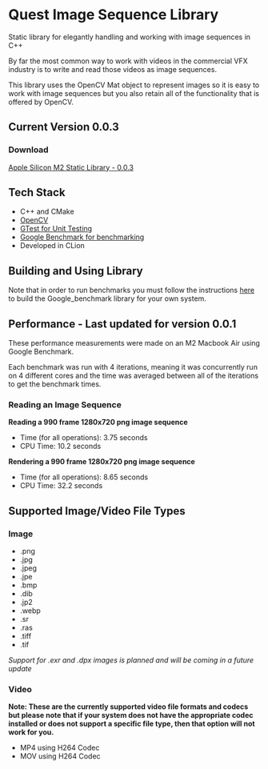 # Quest Image Sequence Library
Static library for elegantly handling and working with image sequences in C++  
  
By far the most common way to work with videos in the commercial VFX industry is to write and read those videos as 
image sequences.  
  
This library uses the OpenCV Mat object to represent images so it is easy to work with image sequences
but you also retain all of the functionality that is offered by OpenCV.

## Current Version 0.0.3
### Download
[Apple Silicon M2 Static Library - 0.0.3](versions/lib_quest_image_sequence_0_0_3.tar)

## Tech Stack
- C++ and CMake
- [OpenCV](https://opencv.org/)
- [GTest for Unit Testing](https://github.com/google/googletest)
- [Google Benchmark for benchmarking](https://github.com/google/benchmark/tree/main)
- Developed in CLion

## Building and Using Library
Note that in order to run benchmarks you must follow the instructions [here](https://github.com/google/benchmark)
to build the Google_benchmark library for your own system.

## Performance - Last updated for version 0.0.1
These performance measurements were made on an M2 Macbook Air using Google Benchmark.  
  
Each benchmark was run with 4 iterations, meaning it was concurrently run on 4 different cores and the time was averaged
between all of the iterations to get the benchmark times.

### Reading an Image Sequence
**Reading a 990 frame 1280x720 png image sequence**  
- Time (for all operations): 3.75 seconds
- CPU Time: 10.2 seconds  

**Rendering a 990 frame 1280x720 png image sequence**
- Time (for all operations): 8.65 seconds
- CPU Time: 32.2 seconds

## Supported Image/Video File Types
### Image
- .png
- .jpg
- .jpeg
- .jpe
- .bmp
- .dib
- .jp2
- .webp
- .sr
- .ras
- .tiff
- .tif
    
*Support for .exr and .dpx images is planned and will be coming in a future update*

### Video
**Note: These are the currently supported video file formats and codecs but please note that if your system does not have the appropriate codec installed or does not support a specific file type, then that option will not work for you.**
- MP4 using H264 Codec
- MOV using H264 Codec
